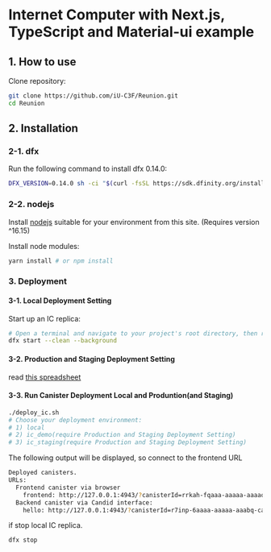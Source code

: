 # Internet Computer with Next.js, TypeScript and Material-ui example

## 1. How to use

Clone repository:
```sh
git clone https://github.com/iU-C3F/Reunion.git
cd Reunion
```

## 2. Installation
### 2-1. dfx
Run the following command to install dfx 0.14.0:
```sh
DFX_VERSION=0.14.0 sh -ci "$(curl -fsSL https://sdk.dfinity.org/install.sh)"
```

### 2-2. nodejs
Install [nodejs](https://nodejs.org/ja/download/) suitable for your environment from this site.
(Requires version ^16.15)

Install node modules:
```sh
yarn install # or npm install
```

### 3. Deployment
#### 3-1. Local Deployment Setting
Start up an IC replica:
```sh
# Open a terminal and navigate to your project's root directory, then run the following command to start a local IC replica
dfx start --clean --background
```

#### 3-2. Production and Staging Deployment Setting
read [this spreadsheet](https://docs.google.com/spreadsheets/d/1E0HpCvUlnmyA7xiuphxULQ321dVuHeCsBC_LBvHwB_4/edit#gid=0)

#### 3-3. Run Canister Deployment Local and Produntion(and Staging)
```sh
./deploy_ic.sh
# Choose your deployment environment:
# 1) local
# 2) ic_demo(require Production and Staging Deployment Setting)
# 3) ic_staging(require Production and Staging Deployment Setting)
```

The following output will be displayed, so connect to the frontend URL
```sh
Deployed canisters.
URLs:
  Frontend canister via browser
    frontend: http://127.0.0.1:4943/?canisterId=rrkah-fqaaa-aaaaa-aaaaq-cai
  Backend canister via Candid interface:
    hello: http://127.0.0.1:4943/?canisterId=r7inp-6aaaa-aaaaa-aaabq-cai&id=ryjl3-tyaaa-aaaaa-aaaba-cai
```

if stop local IC replica.
```sh
dfx stop
```